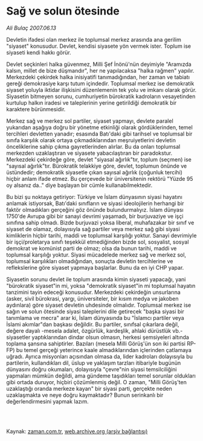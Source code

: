 # Sağ ve solun ötesinde

*Ali Bulaç 2007.06.13*

<td class="columnist-detail">
<p>Devletin ifadesi olan merkez ile toplumsal merkez arasında ana gerilim "siyaset" konusudur. Devlet, kendisi siyasete yön vermek ister. Toplum ise siyaseti kendi hakkı görür.</p>
<p>
<div id="haberMetinDiv">
<p>Devlet seçkinleri halka güvenmez, Milli Şef İnönü'nün deyimiyle "Aramızda kalsın, millet de bize düşmandır", her ne yapılacaksa "halka rağmen" yapılır. Merkezdeki çekirdek halka inisiyatifi tanımadığından, her zaman ve tabiatı gereği demokrasiye karşı tutum içindedir. Toplumsal merkez ise demokratik siyaset yoluyla iktidar ilişkisini düzenlemenin tek yolu ve imkanı olarak görür. Siyasetin bitmeyen sorunu, cumhuriyetin bürokratik kadroların vesayetinden kurtulup halkın iradesi ve taleplerinin yerine getirildiği demokratik bir karaktere bürünmesidir.
<p>Merkez sağ ve merkez sol partiler, siyaset yapmayı, devlete paralel yukarıdan aşağıya doğru bir yönetme etkinliği olarak gördüklerinden, temel tercihleri devletten yanadır; esasında Batı'daki gibi tarihsel ve toplumsal bir sınıfa karşılık olarak ortaya çıkmadıklarından meşruiyetlerini devletin önceliklerine sahip çıkma gayretlerinden alırlar. Bu da onları toplumsal merkezden uzaklaştıran ve siyasete yabacılaştıran bir paradokstur. Merkezdeki çekirdeğe göre, devlet "siyasal ağırlık"tır, toplum (seçmen) ise "sayısal ağırlık"tır. Bürokratik telakkiye göre, devlet, toplumun önünde ve üstündedir; demokratik siyasetle çıkan sayısal ağırlık (çoğunluk tercihi) hiçbir anlam ifade etmez. Bu çerçevede bir üniversitenin rektörü "Yüzde 95 oy alsanız da.." diye başlayan bir cümle kullanabilmektedir.
<p>Bu bizi şu noktaya getiriyor: Türkiye ve İslam dünyasının siyasi hayatını anlamak istiyorsak, Batı'daki sınıfların ve siyasi ideolojilerin herhangi bir faktör olmadıkları gerçeğini göz önünde bulundurmalıyız. İslam dünyası 1750'de Avrupa gibi bir sanayi devrimi yaşamadı, bir burjuvaziye ve işçi sınıfına sahip olmadı. Bizde burjuvazi yoksa liberal, muhafazakar bir sınıf ve siyaset de olamaz, dolayısıyla sağ partiler veya merkez sağ gibi siyasi kimliklerin hiçbir tarihi, maddi ve toplumsal karşılığı yoktur. Sanayi devrimiyle bir işçi/proletarya sınıfı teşekkül etmediğinden bizde sol, sosyalist, sosyal demokrat ve komünist parti de olmaz; olsa da bunun tarihi, maddi ve toplumsal karşılığı yoktur. Siyasi mücadelede merkez sağ ve merkez sol, toplumsal karşılıkları olmadığından, sonuçta devletin tercihlerine ve reflekslerine göre siyaset yapmaya başlarlar. Bunu da en iyi CHP yapar.
<p>Siyasetin sorunu devlet ile toplum arasında kimin siyaseti yapacağı, yani "bürokratik siyaset"in mi, yoksa "demokratik siyaset"in mi toplumsal hayatın tanzimini tayin edeceği konusudur. Merkezdeki çekirdeğin unsurlarına (asker, sivil bürokrasi, yargı, üniversiteler, bir kısım medya ve jakoben aydınlara) göre siyaset devletin uhdesinde olmalıdır. Toplumsal merkez ise sağın ve solun ötesinde siyasi taleplerini dile getirecek "başka siyasi bir tanımlama ve mecra" arar ki, İslam dünyasında bu "İslamcı partiler veya İslami akımlar"dan başkası değildir. Bu partiler, sınıfsal çıkarlara değil, değere dayalı -mesela adalet, özgürlük, kardeşlik, ahlaki dürüstlük vb.- siyasetler yaptıklarından dindar olsun olmasın, herkesi şemsiyeleri altında toplama şansına sahiptirler. Bazıları (mesela Milli Görüş'ün son iki partisi RP-FP) bu temel gerçeği yeterince kaale almadıklarından içlerinden çatlamaya uğradı. Ayrıca misyonları açısından olmasa da, lider kadroları dolayısıyla bu partilerin, kullandıkları dil, üslup ve yaklaşım tarzları itibariyle bugünün dünyasını doğru okumaları, dolayısıyla "çevre"nin siyasi temsilciliğini yapmaları mümkün değildi, ama gündeme taşıdıkları temel sorunlar oldukları gibi ortada duruyor, hiçbiri çözümlenmiş değil. O zaman, "Milli Görüş'ten uzaklaştığı oranda merkeze kayan" bir siyasi parti, gerçekte neden uzaklaşmakta ve neye doğru kaymaktadır? Bunun serinkanlı bir değerlendirmesini yapmak lazım.</p></p></p></p></div>
</p>


<p><br>
		 </br></p></td>

Kaynak: [zaman.com.tr](http://zaman.com.tr/yazar.do?yazino=550921), [web.archive.org (arşiv bağlantısı)](http://web.archive.org/web/20120315050617/http://www.zaman.com.tr/yazar.do?yazino=550921)
